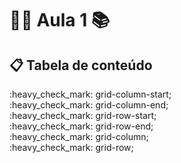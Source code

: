 # :man_teacher: Aula 1 :books:

## :clipboard: Tabela de conteúdo

<p>       
    :heavy_check_mark: grid-column-start;<br>
    :heavy_check_mark: grid-column-end;<br>
    :heavy_check_mark: grid-row-start;<br>
    :heavy_check_mark: grid-row-end;<br>
    :heavy_check_mark: grid-column;<br>
    :heavy_check_mark: grid-row;<br>
</p>



